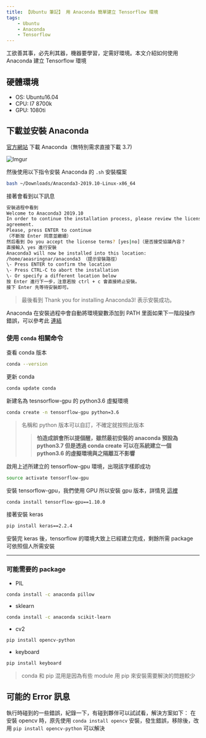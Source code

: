 ```yaml
---
title: 【Ubuntu 筆記】 用 Anaconda 簡單建立 Tensorflow 環境
tags:
    - Ubuntu
    - Anaconda
    - Tensorflow
---
```

工欲善其事，必先利其器，機器要學習，定需好環境。本文介紹如何使用 Anaconda 建立 Tensorflow 環境

## 硬體環境

* OS: Ubuntu16.04
* CPU: I7 8700k
* GPU: 1080ti

## 下載並安裝 Anaconda

[官方網站](https://www.anaconda.com/distribution/) 下載 Anaconda（無特別需求直接下載 3.7)

![Imgur](https://i.imgur.com/8YWWT2a.png)

然後使用以下指令安裝 Anaconda 的 `.sh` 安裝檔案

``` bash
bash ~/Downloads/Anaconda3-2019.10-Linux-x86_64
```

接著會看到以下訊息

``` bash
安裝過程中看到
Welcome to Anaconda3 2019.10
In order to continue the installation process, please review the license
agreement.
Please, press ENTER to continue
（不斷按 Enter 同意並繼續）
然后看到 Do you accept the license terms? [yes|no]（是否接受協議內容？
直接輸入 yes 進行安裝
Anaconda3 will now be installed into this location:
/home/aeasringnar/anaconda3 （提示安裝路徑）
\- Press ENTER to confirm the location
\- Press CTRL-C to abort the installation
\- Or specify a different location below
按 Enter 進行下一步，注意若按 ctrl + c 會直接終止安裝。
接下 Enter 先等待安裝即可。
```

> 最後看到 Thank you for installing Anaconda3! 表示安裝成功。

Anaconda 在安裝過程中會自動將環境變數添加到 PATH 里面如果下一階段操作錯誤，可以參考此 [連結](https://parg.co/WpE)

### 使用 `conda` 相關命令

查看 conda 版本

``` bash
conda --version
```

更新 conda

``` bash
conda update conda
```

新建名為 tesnsorflow-gpu 的 python3.6 虛擬環境

``` bash
conda create -n tensorflow-gpu python=3.6
```

> 名稱和 python 版本可以自訂，不確定就按照此版本
> >**怕造成誤會所以提個醒，雖然最初安裝的 anaconda 預設為 python3.7 但是透過 conda create 可以在系統建立一個 python3.6 的虛擬環境與之隔離互不影響**

啟用上述所建立的 tensorflow-gpu 環境，出現該字樣即成功

``` bash
source activate tensorflow-gpu
```

安裝 tensorflow-gpu，我們使用 GPU 所以安裝 gpu 版本，詳情見 [這裡](https://parg.co/WZK)

``` bash
conda install tensorflow-gpu==1.10.0
```

接著安裝 keras

``` bash
pip install keras==2.2.4
```

安裝完 keras 後，tensorflow 的環境大致上已經建立完成，剩餘所需 package 可依照個人所需安裝

---

### 可能需要的 package

* PIL

``` bash
conda install -c anaconda pillow
```

* sklearn

``` bash
conda install -c anaconda scikit-learn
```

* cv2

``` bash
pip install opencv-python
```

* keyboard

``` bash
pip install keyboard
```

> conda 和 pip 混用是因為有些 module 用 pip 來安裝需要解決的問題較少

## 可能的 Error 訊息

執行時碰到的一些錯誤，紀錄一下，有碰到夥伴可以試試看，解決方案如下：
在安裝 opencv 時，原先使用 `conda install opencv` 安裝，發生錯誤，移除後，改用 `pip install opencv-python` 可以解決
